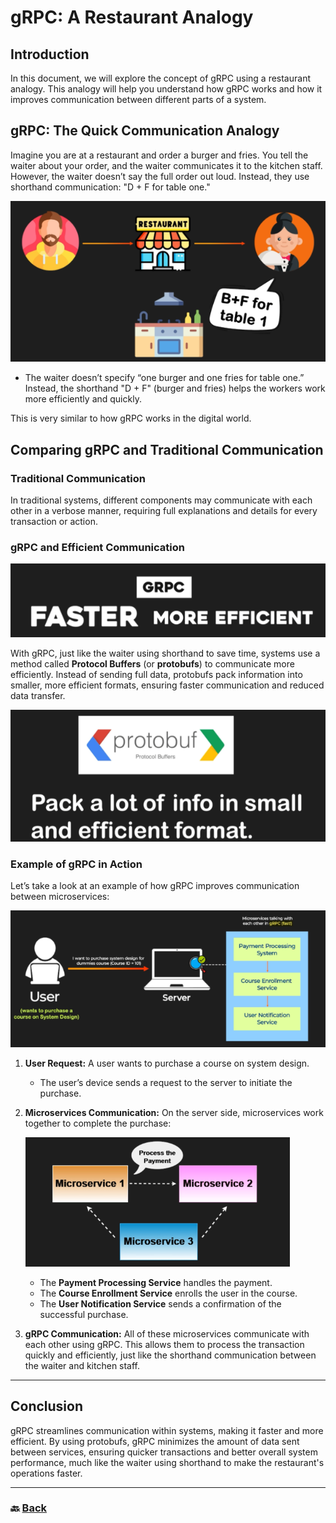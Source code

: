 # **gRPC: A Restaurant Analogy**

## **Introduction**

In this document, we will explore the concept of gRPC using a restaurant analogy. This analogy will help you understand how gRPC works and how it improves communication between different parts of a system.

## **gRPC: The Quick Communication Analogy**

Imagine you are at a restaurant and order a burger and fries. You tell the waiter about your order, and the waiter communicates it to the kitchen staff. However, the waiter doesn’t say the full order out loud. Instead, they use shorthand communication: "D \+ F for table one."

![09.png](img/09.png)

* The waiter doesn’t specify “one burger and one fries for table one.” Instead, the shorthand "D \+ F" (burger and fries) helps the workers work more efficiently and quickly.

This is very similar to how gRPC works in the digital world.

## **Comparing gRPC and Traditional Communication**

### **Traditional Communication**

In traditional systems, different components may communicate with each other in a verbose manner, requiring full explanations and details for every transaction or action.

### **gRPC and Efficient Communication**

![10.png](img/10.png)

With gRPC, just like the waiter using shorthand to save time, systems use a method called **Protocol Buffers** (or **protobufs**) to communicate more efficiently. Instead of sending full data, protobufs pack information into smaller, more efficient formats, ensuring faster communication and reduced data transfer.

![11.png](img/11.png)

### **Example of gRPC in Action**

Let’s take a look at an example of how gRPC improves communication between microservices:

![12.png](img/12.png)

1. **User Request:** A user wants to purchase a course on system design.

   * The user’s device sends a request to the server to initiate the purchase.  
2. **Microservices Communication:** On the server side, microservices work together to complete the purchase:

   ![13.png](img/13.png)

   * The **Payment Processing Service** handles the payment.  
   * The **Course Enrollment Service** enrolls the user in the course.  
   * The **User Notification Service** sends a confirmation of the successful purchase.  
3. **gRPC Communication:** All of these microservices communicate with each other using gRPC. This allows them to process the transaction quickly and efficiently, just like the shorthand communication between the waiter and kitchen staff.

---
## **Conclusion**

gRPC streamlines communication within systems, making it faster and more efficient. By using protobufs, gRPC minimizes the amount of data sent between services, ensuring quicker transactions and better overall system performance, much like the waiter using shorthand to make the restaurant's operations faster.

---

### 🔙 [Back](../README.md)
